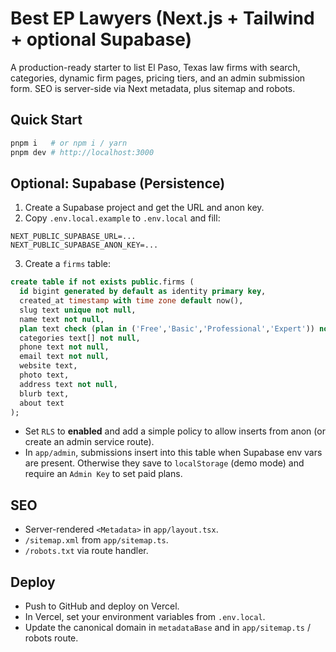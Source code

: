 # Best EP Lawyers (Next.js + Tailwind + optional Supabase)

A production-ready starter to list El Paso, Texas law firms with search, categories, dynamic firm pages, pricing tiers, and an admin submission form. SEO is server-side via Next metadata, plus sitemap and robots.

## Quick Start

```bash
pnpm i   # or npm i / yarn
pnpm dev # http://localhost:3000
```

## Optional: Supabase (Persistence)

1. Create a Supabase project and get the URL and anon key.
2. Copy `.env.local.example` to `.env.local` and fill:
```
NEXT_PUBLIC_SUPABASE_URL=...
NEXT_PUBLIC_SUPABASE_ANON_KEY=...
```
3. Create a `firms` table:

```sql
create table if not exists public.firms (
  id bigint generated by default as identity primary key,
  created_at timestamp with time zone default now(),
  slug text unique not null,
  name text not null,
  plan text check (plan in ('Free','Basic','Professional','Expert')) not null default 'Free',
  categories text[] not null,
  phone text not null,
  email text not null,
  website text,
  photo text,
  address text not null,
  blurb text,
  about text
);
```

- Set `RLS` to **enabled** and add a simple policy to allow inserts from anon (or create an admin service route).
- In `app/admin`, submissions insert into this table when Supabase env vars are present. Otherwise they save to `localStorage` (demo mode) and require an `Admin Key` to set paid plans.

## SEO
- Server-rendered `<Metadata>` in `app/layout.tsx`.
- `/sitemap.xml` from `app/sitemap.ts`.
- `/robots.txt` via route handler.

## Deploy
- Push to GitHub and deploy on Vercel.
- In Vercel, set your environment variables from `.env.local`.
- Update the canonical domain in `metadataBase` and in `app/sitemap.ts` / robots route.
